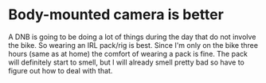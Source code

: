 # Body-mounted camera is better

A DNB is going to be doing a lot of things during the day that do not involve the bike. So wearing an IRL pack/rig is best. Since I'm only on the bike three hours (same as at home) the comfort of wearing a pack is fine. The pack will definitely start to smell, but I will already smell pretty bad so have to figure out how to deal with that.
